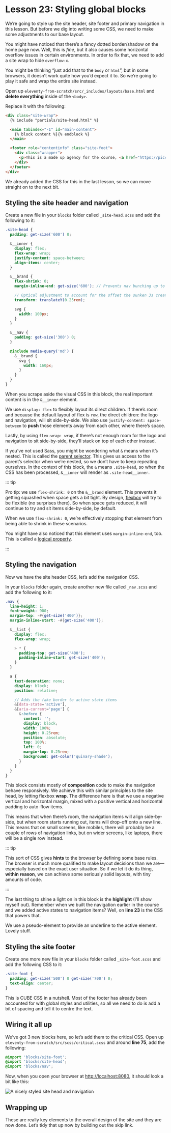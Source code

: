 # Lesson 23: Styling global blocks

We’re going to style up the site header, site footer and primary navigation in this lesson. But before we dig into writing some CSS, we need to make some adjustments to our base layout.

You might have noticed that there’s a fancy dotted border/shadow on the home page now. Well, this is _fine_, but it also causes some horizontal overflow issues in certain environments. In order to fix that, we need to add a site wrap to hide `overflow-x`.

You might be thinking “just add that to the `body` or `html`”, but in some browsers, it doesn’t work quite how you’d expect it to. So we’re going to play it safe and wrap the entire site instead.

Open up `eleventy-from-scratch/src/_includes/layouts/base.html` and **delete everything** inside of the `<body>`.

Replace it with the following:

<!-- prettier-ignore -->
```html
<div class="site-wrap">
  {% include "partials/site-head.html" %}

  <main tabindex="-1" id="main-content">
    {% block content %}{% endblock %}
  </main>

  <footer role="contentinfo" class="site-foot">
    <div class="wrapper">
      <p>This is a made up agency for the course, <a href="https://piccalil.li/course/learn-eleventy-from-scratch/">“Learn Eleventy From Scratch”</a>.</p>
    </div>
  </footer>
</div>
```

We already added the CSS for this in the last lesson, so we can move straight on to the next bit.

## Styling the site header and navigation

Create a new file in your `blocks` folder called `_site-head.scss` and add the following to it:

```scss
.site-head {
  padding: get-size('600') 0;

  &__inner {
    display: flex;
    flex-wrap: wrap;
    justify-content: space-between;
    align-items: center;
  }

  &__brand {
    flex-shrink: 0;
    margin-inline-end: get-size('600'); // Prevents nav bunching up to the logo

    // Optical adjustment to account for the offset the sunken 3s create
    transform: translateY(0.25rem);

    svg {
      width: 100px;
    }
  }

  &__nav {
    padding: get-size('300') 0;
  }

  @include media-query('md') {
    &__brand {
      svg {
        width: 160px;
      }
    }
  }
}
```

When you scrape aside the visual CSS in this block, the real important content is in the `&__inner` element.

We use `display: flex` to flexibly layout its direct children. If there’s room and because the default layout of flex is `row`, the direct children: the logo and navigation, will sit side-by-side. We also use `justify-content: space-between` to **push** those elements away from each other, where there’s space.

Lastly, by using `flex-wrap: wrap`, if there’s not enough room for the logo and navigation to sit side-by-side, they’ll stack on top of each other instead.

If you’ve not used Sass, you might be wondering what `&` means when it’s nested. This is called the [parent selector](https://sass-lang.com/documentation/style-rules/parent-selector). This gives us access to the parent’s selector when we’re nested, so we don’t have to keep repeating ourselves. In the context of this block, the `&` means `.site-head`, so when the CSS has been processed, `&__inner` will render as `.site-head__inner`.

::: tip

Pro tip: we use `flex-shrink: 0` on the `&__brand` element. This prevents it getting squashed when space gets a bit tight. By design, [flexbox](https://www.w3.org/TR/css-flexbox-1/) will try to be flexible (no surprises there). So when space gets reduced, it will continue to try and sit items side-by-side, by default.

When we use `flex-shrink: 0`, we’re effectively stopping that element from being able to shrink in these scenarios.

You might have also noticed that this element uses `margin-inline-end`, too. This is called a [logical property](https://piccalil.li/tutorial/css-logical-properties/).

:::

## Styling the navigation

Now we have the site header CSS, let’s add the navigation CSS.

In your `blocks` folder again, create another new file called `_nav.scss` and add the following to it:

```scss
.nav {
  line-height: 1;
  font-weight: 900;
  margin-top: -#{get-size('400')};
  margin-inline-start: -#{get-size('400')};

  &__list {
    display: flex;
    flex-wrap: wrap;

    > * {
      padding-top: get-size('400');
      padding-inline-start: get-size('400');
    }
  }

  a {
    text-decoration: none;
    display: block;
    position: relative;

    // Adds the fake border to active state items
    &[data-state='active'],
    &[aria-current='page'] {
      &:before {
        content: '';
        display: block;
        width: 100%;
        height: 0.25rem;
        position: absolute;
        top: 100%;
        left: 0;
        margin-top: 0.25rem;
        background: get-color('quinary-shade');
      }
    }
  }
}
```

This block consists mostly of **composition** code to make the navigation behave responsively. We achieve this with similar principles to the site head, by letting flexbox **wrap**. The difference here is that we use a negative vertical and horizontal margin, mixed with a positive vertical and horizontal padding to auto-flow items.

This means that when there’s room, the navigation items will align side-by-side, but when room starts running out, items will drop-off onto a new line. This means that on small screens, like mobiles, there will probably be a couple of rows of navigation links, but on wider screens, like laptops, there will be a single row instead.

::: tip

This sort of CSS gives **hints** to the browser by defining some base rules. The browser is much more qualified to make layout decisions than we are—especially based on the exact user situation. So if we let it do its thing, **within reason**, we can achieve some seriously solid layouts, with tiny amounts of code.

:::

The last thing to shine a light on in this block is the **highlight** (I’ll show myself out). Remember when we built the navigation earlier in the course and we added active states to navigation items? Well, on **line 23** is the CSS that powers that.

We use a pseudo-element to provide an underline to the active element. Lovely stuff.

## Styling the site footer

Create one more new file in your `blocks` folder called `_site-foot.scss` and add the following CSS to it:

```scss
.site-foot {
  padding: get-size('500') 0 get-size('700') 0;
  text-align: center;
}
```

This is CUBE CSS in a nutshell. Most of the footer has already been accounted for with global styles and utilities, so all we need to do is add a bit of spacing and tell it to centre the text.

## Wiring it all up

We’ve got 3 new blocks here, so let’s add them to the critical CSS. Open up `eleventy-from-scratch/src/scss/critical.scss` and around **line 75**, add the following:

```scss
@import 'blocks/site-foot';
@import 'blocks/site-head';
@import 'blocks/nav';
```

Now, when you open your browser at <http://localhost:8080>, it should look a bit like this:

![A nicely styled site head and navigation](/images/courses/learn-eleventy-from-scratch/ss-site-head-styling.jpg 'Notice how the horizontal scrollbar has now gone')

## Wrapping up

These are really key elements to the overall design of the site and they are now done. Let’s tidy that up now by building out the skip link.
